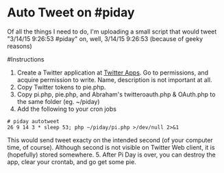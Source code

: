 Auto Tweet on #piday
===============

Of all the things I need to do, I'm uploading a small script that would tweet "3/14/15 9:26:53 #piday" on, well, 3/14/15 9:26:53 (because of geeky reasons)

#Instructions
1. Create a Twitter application at [Twitter Apps](http://apps.twitter.com). Go to permissions, and acquire permission to write. Name, description is not important at all.
2. Copy Twitter tokens to pie.php.
3. Copy pi.php, pie.php, and Abraham's twitteroauth.php & OAuth.php to the same folder (eg. ~/piday)
4. Add the following to your cron jobs
```
# piday autotweet 
26 9 14 3 * sleep 53; php ~/piday/pi.php >/dev/null 2>&1
```
This would send tweet exacty on the intended second (of your computer time, of course). Although second is not visible on Twitter Web client, it is (hopefully) stored somewhere.
5. After Pi Day is over, you can destroy the app, clear your crontab, and go get some pie.